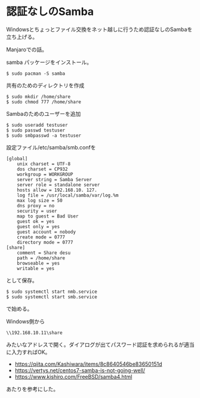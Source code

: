 # 認証なしのSamba

Windowsとちょっとファイル交換をネット越しに行うため認証なしのSambaを立ち上げる。

Manjaroでの話。

samba パッケージをインストール。

    $ sudo pacman -S samba

共有のためのディレクトリを作成

    $ sudo mkdir /home/share
    $ sudo chmod 777 /home/share

Sambaのためのユーザーを追加

    $ sudo useradd testuser
    $ sudo passwd testuser
    $ sudo smbpasswd -a testuser

設定ファイル/etc/samba/smb.confを

    [global]
        unix charset = UTF-8
        dos charset = CP932
        workgroup = WORKGROUP
        server string = Samba Server
        server role = standalone server
        hosts allow = 192.168.10. 127.
        log file = /usr/local/samba/var/log.%m
        max log size = 50
        dns proxy = no
        security = user
        map to guest = Bad User
        guest ok = yes
        guest only = yes
        guest account = nobody
        create mode = 0777
        directory mode = 0777
    [share]
        comment = Share desu
        path = /home/share
        browseable = yes
        writable = yes

として保存。

    $ sudo systemctl start nmb.service
    $ sudo systemctl start smb.service

で始める。

Windows側から

    \\192.168.10.11\share

みたいなアドレスで開く。ダイアログが出てパスワード認証を求められるが適当に入力すればOK。

- https://qiita.com/Kashiwara/items/8c8640546be83650151d
- https://vertys.net/centos7-samba-is-not-going-well/
- https://www.kishiro.com/FreeBSD/samba4.html

あたりを参考にした。

